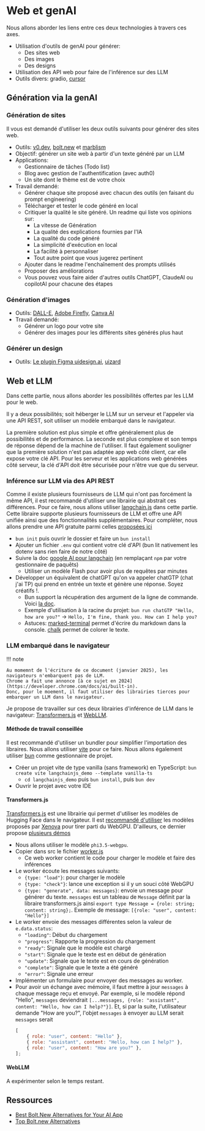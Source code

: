 # Web et genAI

Nous allons aborder les liens entre ces deux technologies à travers ces axes.

-   Utilisation d'outils de genAI pour générer:
    -   Des sites web
    -   Des images
    -   Des designs
-   Utilisation des API web pour faire de l'inférence sur des LLM
-   Outils divers: gradio, [cursor](https://www.cursor.com/)

## Génération via la genAI

### Génération de sites

Il vous est demandé d'utiliser les deux outils suivants pour générer des sites web.

-   Outils: [v0.dev](https://v0.dev/), [bolt.new](https://bolt.new/) et [marblism](https://www.marblism.com/)
-   Objectif: générer un site web à partir d'un texte généré par un LLM
-   Applications:
    -   Gestionnaire de tâches (Todo list)
    -   Blog avec gestion de l'authentification (avec auth0)
    -   Un site dont le thème est de votre choix
-   Travail demandé:
    -   Générer chaque site proposé avec chacun des outils (en faisant du prompt engineering)
    -   Télécharger et tester le code généré en local
    -   Critiquer la qualité le site généré. Un readme qui liste vos opinions sur:
        -   La vitesse de Génération
        -   La qualité des explications fournies par l'IA
        -   La qualité du code généré
        -   La simplicité d'exécution en local
        -   La facilité à personnaliser
        -   Tout autre point que vous jugerez pertinent
    -   Ajouter dans le readme l'enchaînement des prompts utilisés
    -   Proposer des améliorations
    -   Vous pouvez vous faire aider d'autres outils ChatGPT, ClaudeAI ou copilotAI pour chacune des étapes

### Génération d'images

-   Outils: [DALL-E](https://openai.com/dall-e/), [Adobe Firefly](https://firefly.adobe.com/), [Canva AI](https://www.canva.com/fr_fr/generateur-image-ia/)
-   Travail demandé:
    -   Générer un logo pour votre site
    -   Générer des images pour les différents sites générés plus haut

### Générer un design

-   Outils: [Le plugin Figma uidesign.ai](https://uidesign.ai/), [uizard](https://app.uizard.io/prototypes/generate)

## Web et LLM

Dans cette partie, nous allons aborder les possibilités offertes par les LLM pour le web.

Il y a deux possibilités; soit héberger le LLM sur un serveur et l'appeler via une API REST, soit utiliser un modèle embarqué dans le navigateur.

La première solution est plus simple et offre généralement plus de possibilités et de performance.
La seconde est plus complexe et son temps de réponse dépend de la machine de l'utiliser.
Il faut également souligner que la première solution n'est pas adaptée app web côté client, car elle expose votre clé API.
Pour les serveur et les applications web générées côté serveur, la clé d'API doit être sécurisée pour n'être vue que du serveur.

### Inférence sur LLM via des API REST

Comme il existe plusieurs fournisseurs de LLM qui n'ont pas forcément la même API, il est recommandé d'utiliser une librairie qui abstrait ces différences.
Pour ce faire, nous allons utiliser [langchain.js](https://js.langchain.com/) dans cette partie.
Cette libraire supporte plusieurs fournisseurs de LLM et offre une API unifiée ainsi que des fonctionnalités supplémentaires.
Pour compléter, nous allons prendre une API gratuite parmi celles [proposées ici](https://github.com/cheahjs/free-llm-api-resources/blob/main/README.md)

-   `bun init` puis ouvrir le dossier et faire un `bun install`
-   Ajouter un fichier `.env` qui contient votre clé d'API (bun lit nativement les dotenv sans rien faire de notre côté)
-   Suivre la doc [google AI pour langchain](https://js.langchain.com/docs/integrations/platforms/google/) (en remplaçant `npm` par votre gestionnaire de paquêts)
    -   Utiliser un modèle Flash pour avoir plus de requêtes par minutes
-   Développer un équivalent de chatGPT qu'on va appeler chatGTP (chat j'ai TP) qui prend en entrée un texte et génère une réponse. Soyez créatifs !.
    -   Bun support la récupération des argument de la ligne de commande. Voici [la doc](https://bun.sh/guides/process/argv).
    -   Exemple d'utilisation à la racine du projet: `bun run chatGTP "Hello, how are you?"` -> `Hello, I'm fine, thank you. How can I help you?`
    -   Astuces: [marked-terminal](https://www.npmjs.com/package/marked-terminal) permet d'écrire du markdown dans la console. [chalk](https://www.npmjs.com/package/chalk) permet de colorer le texte.

### LLM embarqué dans le navigateur

!!! note

    Au momemnt de l'écriture de ce document (janvier 2025), les navigateurs n'embarquent pas de LLM.
    Chrome a fait une annonce [à ce sujet en 2024](https://developer.chrome.com/docs/ai/built-in).
    Donc, pour le moement, il faut utiliser des librairies tierces pour embarquer un LLM dans le navigateur.

Je propose de travailler sur ces deux librairies d'inférence de LLM dans le navigateur: [Transformers.js](https://github.com/huggingface/transformers.js) et [WebLLM](https://webllm.mlc.ai/).

#### Méthode de travail conseillée

Il est recommandé d'utiliser un bundler pour simplifier l'importation des libraires.
Nous allons utiliser [vite](https://vite.dev/guide/#scaffolding-your-first-vite-project) pour ce faire.
Nous allons également utiliser [bun](https://bun.sh/) comme gestionnaire de projet.

-   Créer un projet vite de type vanilla (sans framework) en TypeScript: `bun create vite langchainjs_demo --template vanilla-ts`
    -   `cd langchainjs_demo` puis `bun install`, puis `bun dev`
-   Ouvrir le projet avec votre IDE

#### Transformers.js

[Transformers.js](https://github.com/huggingface/transformers.js) est une librairie qui permet d'utiliser les modèles de Hugging Face dans le navigateur.
Il est [recommandé d'utiliser](https://www.reddit.com/r/LocalLLaMA/comments/177ir3x/comment/k4t87uu) les modèles proposés par [Xenova](https://huggingface.co/Xenova) pour tirer parti du WebGPU.
D'ailleurs, ce dernier propose [plusieurs démos](https://huggingface.co/collections/Xenova/transformersjs-demos-64f9c4f49c099d93dbc611df)

-   Nous allons utiliser le modèle `phi3.5-webgpu`.
-   Copier dans src le fichier [worker.js](https://github.com/huggingface/transformers.js-examples/blob/main/phi-3.5-webgpu/src/App.jsx)
    -   Ce web worker contient le code pour charger le modèle et faire des inférences
-   Le worker écoute les messages suivants:
    -   `{type: "load"}`: pour charger le modèle
    -   `{type: "check"}`: lance une exception si il y un souci côté WebGPU
    -   `{type: "generate", data: messages}`: envoie un message pour générer du texte.
        `messages` est un tableau de `Message` définit par la libraire transformers.js ainsi `export type Message = {role: string; content: string};`.
        Exemple de message: `[{role: "user", content: "Hello"}]`
-   Le worker envoie des messages différentes selon la valeur de `e.data.status`:
    -   `"loading"`: Début du chargement
    -   `"progress"`: Rapporte la progression du chargement
    -   `"ready"`: Signale que le modèle est chargé
    -   `"start"`: Signale que le texte est en début de génération
    -   `"update"`: Signale que le texte est en cours de génération
    -   `"complete"`: Signale que le texte a été généré
    -   `"error"`: Signale une erreur
-   Implémenter un formulaire pour envoyer des messages au worker.
-   Pour avoir un échange avec mémoire, il faut mettre à jour `messages` à chaque message reçu et envoyé.
    Par exemple, si le modèle répond "Hello", `messages` deviendrait `[...messages, {role: "assistant", content: "Hello, how can I help?"}]`.
    Et, si par la suite, l'utilisateur demande "How are you?", l'objet `messages` à envoyer au LLM serait `messages` serait
    ```js
    [
        { role: "user", content: "Hello" },
        { role: "assistant", content: "Hello, how can I help?" },
        { role: "user", content: "How are you?" },
    ];
    ```

#### WebLLM

A expérimenter selon le temps restant.

## Ressources

-   [Best Bolt.New Alternatives for Your AI App](https://medium.com/@conor_16413/best-bolt-new-alternatives-for-your-ai-app-f9c7fc50fc89)
-   [Top Bolt.new Alternatives](https://topai.tools/alternatives/bolt-new)
